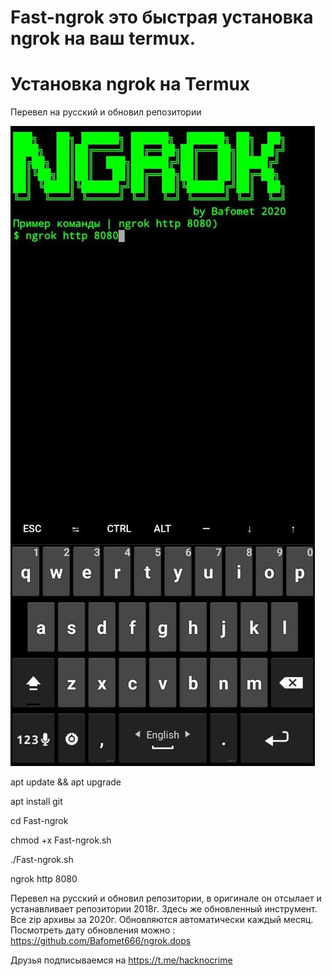 # Fast-ngrok это быстрая установка ngrok на ваш termux.

# Установка ngrok на Termux
Перевел на русский и обновил репозитории

![alt tag](https://github.com/Bafomet666/ngrok.dops/blob/main/photo_2020-10-19_13-17-13.jpg)​

apt update && apt upgrade
 
apt install git
 
cd  Fast-ngrok
 
chmod +x Fast-ngrok.sh
 
./Fast-ngrok.sh

ngrok http 8080

Перевел на русский и обновил репозитории, в оригинале он отсылает и устанавливает репозитории 2018г.
Здесь же обновленный инструмент. Все zip архивы за 2020г. Обновляются автоматически каждый месяц. Посмотреть дату обновления можно :
https://github.com/Bafomet666/ngrok.dops

Друзья подписываемся на https://t.me/hacknocrime
